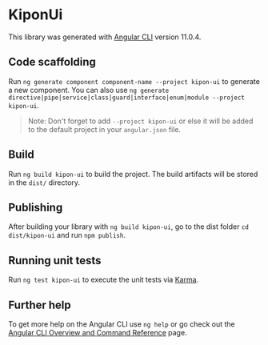 # KiponUi

This library was generated with [Angular CLI](https://github.com/angular/angular-cli) version 11.0.4.

## Code scaffolding

Run `ng generate component component-name --project kipon-ui` to generate a new component. You can also use `ng generate directive|pipe|service|class|guard|interface|enum|module --project kipon-ui`.
> Note: Don't forget to add `--project kipon-ui` or else it will be added to the default project in your `angular.json` file. 

## Build

Run `ng build kipon-ui` to build the project. The build artifacts will be stored in the `dist/` directory.

## Publishing

After building your library with `ng build kipon-ui`, go to the dist folder `cd dist/kipon-ui` and run `npm publish`.

## Running unit tests

Run `ng test kipon-ui` to execute the unit tests via [Karma](https://karma-runner.github.io).

## Further help

To get more help on the Angular CLI use `ng help` or go check out the [Angular CLI Overview and Command Reference](https://angular.io/cli) page.
